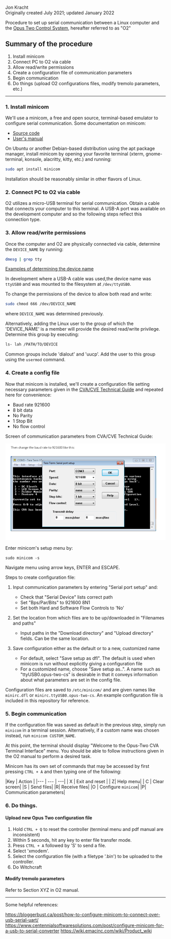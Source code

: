 Jon Kracht   
Originally created July 2021; updated January 2022


Procedure to set up serial communication between a Linux computer and the [Opus Two Control System](https://www.opustwoics.com/), hereafter referred to as "O2"



## Summary of the procedure  
1. Install minicom 
2. Connect PC to O2 via cable  
3. Allow read/write permissions 
4. Create a configuration file of communication parameters  
5. Begin communication  
6. Do things (upload O2 configurations files, modify tremolo parameters, etc.)  



---


### 1.  Install minicom


We'll use a minicom, a free and open source, terminal-based emulator to configure serial communication.  Some documentation on minicom:
* [Source code](https://salsa.debian.org/minicom-team/minicom)  
* [User's manual](https://www.man7.org/linux/man-pages/man1/minicom.1.html)

On Ubuntu or another Debian-based distribution using the apt package manager, install minicom by opening your favorite terminal (xterm, gnome-terminal, konsole, alacritty, kitty, etc.) and running:
```bash
sudo apt install minicom
```

Installation should be reasonably similar in other flavors of Linux.


### 2.  Connect PC to O2 via cable


O2 utilizes a micro-USB terminal for serial communication.  Obtain a cable that connects your computer to this terminal.   A USB-A port was available on the development computer and so the following steps reflect this connection type.



### 3. Allow read/write permissions 

Once the computer and O2 are physically connected via cable,  determine the `DEVICE_NAME` by running:  
```bash
dmesg | grep tty
```
[Examples of determining the device name](https://help.ubuntu.com/community/Minicom)

In development where a USB-A cable was used,the device name was `ttyUSB0` and was mounted to the filesystem at `/dev/ttyUSB0`.

To change the permissions of the device to allow both read and write:

```BASH
sudo chmod 666 /dev/DEVICE_NAME
```
where `DEVICE_NAME` was determined previously.

Alternatively, adding the Linux user to the group of which the 'DEVICE_NAME' is a member will provide the desired read/write privilege.  Determine this group by executing:
```bash
ls- lah /PATH/TO/DEVICE
```

Common groups include 'dialout' and 'uucp'.  Add the user to this group using the `usermod` command.

### 4.  Create a config file

Now that minicom is installed, we'll create a configuration file setting necessary parameters given in the [CVA/CVE Technical Guide](https://www.opustwoics.com/s/ARM-TG-Updaters.pdf) and repeated here for convenience:
* Baud rate 921600 
* 8 bit data 
* No Parity 
* 1 Stop Bit
* No flow control

Screen of communication parameters from CVA/CVE Technical Guide:

![O2-settings](/opus-two-serial-settings.png)

Enter minicom's setup menu by:
```vim
sudo minicom -s
```

Navigate menu using arrow keys, ENTER and ESCAPE.

Steps to create configuration file:
1. Input communication parameters by entering "Serial port setup" and:
    * Check that "Serial Device" lists correct path
    * Set "Bps/Par/Bits" to 921600 8N1
    * Set both Hard and Software Flow Controls to 'No'

2. Set the location from which files are to be up/downloaded in "Filenames and paths"
    * Input paths in the "Download directory" and "Upload directory" fields.  Can be the same location.

3. Save configuration either as the default or to a new, customized name
    * For default, select "Save setup as dfl". The default is used when minicom is run without explicitly giving a configuration file
    * For a customized name, choose "Save setup as..".  A name such as "ttyUSB0.opus-two-cs" is desirable in that it conveys information about what parameters are set in the config file.

Configuration files are saved to `/etc/minicom/` and are given names like `minirc.dfl` or `minirc.ttyUSB0.opus-two-cs`.  An example configuration file is included in this repository for reference.



### 5.  Begin communication


If the configuration file was saved as default in the previous step, simply run `minicom` in a terminal session.  Alternatively, if a custom name was chosen instead, run `minicom CUSTOM_NAME`.

At this point, the terminal should display "Welcome to the Opus-Two CVA Terminal Interface" menu.
You should be able to follow instructions given in the O2 manual to perform a desired task.


Minicom has its own set of commands that may be accessed by first pressing `CTRL + A` and then typing one of the following:

|Key | Action  |
|--- | --- | ---|
| X | Exit and reset |
| Z| Help menu|
| C | Clear screen|
|S | Send files|
|R| Receive files|
|O | Configure `minicom`|
|P| Communication parameters|


### 6.  Do things.

#### Upload new Opus Two configuration file
1.  Hold `CTRL + Q` to reset the controller (terminal menu and pdf manual are inconsistent)
2.  Within 5 seconds, hit any key to enter file transfer mode.
3.  Press `CTRL + A` followed by 'S' to send a file.  
4.  Select 'xmodem'.  
5.  Select the configuration file (with a filetype '.bin') to be uploaded to the controller.
6.  Do Witchcraft

#### Modify tremolo parameters

Refer to Section XYZ in O2 manual.

---


Some helpful references:

https://bloggerbust.ca/post/how-to-configure-minicom-to-connect-over-usb-serial-uart/
https://www.centennialsoftwaresolutions.com/post/configure-minicom-for-a-usb-to-serial-converter
https://wiki.emacinc.com/wiki/Product_wiki


